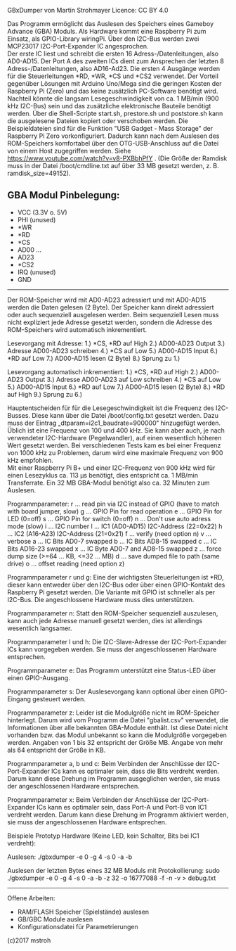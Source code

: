 GBxDumper 
von Martin Strohmayer 
Licence: CC BY 4.0

Das Programm ermöglicht das Auslesen des Speichers eines Gameboy Advance (GBA) Moduls.
Als Hardware kommt eine Raspberry Pi zum Einsatz, als GPIO-Library wiringPi. Über den I2C-Bus werden zwei MCP23017 I2C-Port-Expander IC angesprochen.  
Der erste IC liest und schreibt die ersten 16 Adress-/Datenleitungen, also AD0-AD15. Der Port A des zweiten ICs dient zum Ansprechen der 
letzten 8 Adress-/Datenleitungen, also AD16-Ad23. Die ersten 4 Ausgänge werden für die Steuerleitungen *RD, *WR, *CS und *CS2 verwendet.
Der Vorteil gegenüber Lösungen mit Arduino Uno/Mega sind die geringen Kosten der Raspberry Pi (Zero) und das keine zusätzlich PC-Software benötigt wird. Nachteil könnte die langsam Lesegeschwindigkeit von ca. 1 MB/min (900 kHz I2C-Bus) sein und das zusätzliche elektronische Bauteile benötigt werden.
Über die Shell-Scripte start.sh, prestore.sh und poststore.sh kann die ausgelesene Dateien kopiert oder verschoben werden.
Die Beispieldateien sind für die Funktion "USB Gadget - Mass Storage" der Raspberry Pi Zero vorkonfiguriert. 
Dadurch kann nach dem Auslesen des ROM-Speichers komfortabel über den OTG-USB-Anschluss auf die Datei von einem Host zugegriffen werden. 
Siehe https://www.youtube.com/watch?v=v8-PXBbhPfY . 
(Die Größe der Ramdisk muss in der Datei /boot/cmdline.txt auf über 33 MB gesetzt werden, z. B. ramdisk_size=49152).
   

GBA Modul Pinbelegung:
----------------------
- VCC (3.3V o. 5V) 
- PHI (unused)
- *WR
- *RD
- *CS
- AD00
...
- AD23
- *CS2
- IRQ (unused)
- GND
----------------------

Der ROM-Speicher wird mit AD0-AD23 adressiert und mit AD0-AD15 werden die Daten gelesen (2 Byte). Der Speicher kann direkt adressiert oder auch sequenziell ausgelesen werden. Beim sequenziell Lesen muss nicht expliziert jede Adresse gesetzt werden, sondern die Adresse des ROM-Speichers wird automatisch inkrementiert.

Lesevorgang mit Adresse:
1.) *CS, *RD auf High
2.) AD00-AD23 Output
3.) Adresse AD00-AD23 schreiben
4.) *CS auf Low
5.) AD00-AD15 Input
6.) *RD auf Low
7.) AD00-AD15 lesen (2 Byte)
8.) Sprung zu 1.)

Lesevorgang automatisch inkrementiert:
1.) *CS, *RD auf High
2.) AD00-AD23 Output
3.) Adresse AD00-AD23 auf Low schreiben
4.) *CS auf Low
5.) AD00-AD15 Input
6.) *RD auf Low
7.) AD00-AD15 lesen (2 Byte)
8.) *RD auf High
9.) Sprung zu 6.)

Hauptentscheiden für für die Lesegeschwindigkeit ist die Frequenz des I2C-Busses. Diese kann über die Datei  /boot/config.txt gesetzt werden. Dazu muss der Eintrag „dtparam=i2c1_baudrate=900000“ hinzugefügt werden. Üblich ist eine Frequenz von 100 und 400 kHz. Sie kann aber auch, je nach verwendeter I2C-Hardware (Pegelwandler), auf einen wesentlich höheren Wert gesetzt werden. Bei verschiedenen Tests kam es bei einer Frequenz von 1000 kHz zu Problemen, darum wird eine maximale Frequenz von 900 kHz empfohlen.  
Mit einer Raspberry Pi B+ und einer I2C-Frequenz von 900 kHz wird für einen Lesezyklus ca. 113 µs benötigt, dies entspricht ca. 1 MB/min Transferrate. Ein 32 MB GBA-Modul benötigt also ca. 32 Minuten zum Auslesen.

Programmparameter:
  r ... read pin via I2C instead of GPIO (have to match with board jumper, slow)
  g <Pin> ...  GPIO Pin for read operation
  e <Pin> ...  GPIO Pin for LED (0=off)
  s <Pin> ...  GPIO Pin for switch (0=off)
  n ... Don't use auto adress mode (slow)
  i ... I2C number
  l <hexvalue> ... IC1 (AD0-AD15) I2C-Address (22=0x22)
  h <hexvalue> ... IC2 (A16-A23) I2C-Address (21=0x21)
  f ... verify (need option n)
  v ... verbose
  a ... IC Bits AD0-7 swapped
  b ... IC Bits AD8-15 swapped
  c ... IC Bits AD16-23 swapped
  x ... IC Byte AD0-7 and AD8-15 swapped
  z ... force dump size (>=64 ... KB, <=32 ... MB)
  d <path> ... save dumped file to path (same drive)
  o <value> ... offset reading (need option z)


Programmparameter r und g:
Eine der wichtigsten Steuerleitungen ist *RD, dieser kann entweder über den I2C-Bus oder über einen GPIO-Kontakt des Raspberry Pi gesetzt werden. 
Die Variante mit GPIO ist schneller als per I2C-Bus. Die angeschlossene Hardware muss dies unterstützen.

Programmparameter n:
Statt den ROM-Speicher sequenziell auszulesen, kann auch jede Adresse manuell gesetzt werden, dies ist allerdings wesentlich langsamer. 

Programmparameter l und h:
Die I2C-Slave-Adresse der I2C-Port-Expander ICs kann vorgegeben werden. Sie muss der angeschlossenen Hardware entsprechen.

Programmparameter e:
Das Programm unterstützt eine Status-LED über einen GPIO-Ausgang. 

Programmparameter s:
Der Auslesevorgang kann optional über einen GPIO-Eingang gesteuert werden.
   
Programmparameter z:
Leider ist die Modulgröße nicht im ROM-Speicher hinterlegt. Darum wird vom Programm die Datei "gbalist.csv" verwendet, die Informationen über alle bekannten GBA-Module enthält. Ist diese Datei nicht vorhanden bzw. das Modul unbekannt so kann die Modulgröße vorgegeben werden.  Angaben von 1 bis 32 entspricht der Größe MB. Angabe von mehr als 64 entspricht der Größe in KB.

Programmparameter a, b und c:
Beim Verbinden der Anschlüsse der I2C-Port-Expander ICs kann es optimaler sein, dass die Bits verdreht werden. Darum kann diese Drehung im Programm ausgeglichen werden, sie muss der angeschlossenen Hardware entsprechen.
 
Programmparameter x:
Beim Verbinden der Anschlüsse der I2C-Port-Expander ICs kann es optimaler sein, dass Port-A und Port-B von IC1 verdreht werden. Darum kann diese Drehung im Programm aktiviert werden,
 sie muss der angeschlossenen Hardware entsprechen.

Beispiele Prototyp Hardware (Keine LED, kein Schalter, Bits bei IC1 verdreht):

Auslesen: 
./gbxdumper -e 0 -g 4 -s 0 -a -b

Auslesen der letzten Bytes eines 32 MB Moduls mit Protokollierung:
sudo ./gbxdumper -e 0 -g 4 -s 0 -a -b -z 32 -o 16777088 -f -n -v > debug.txt

 --------------------------------------------------

Offene Arbeiten:
 - RAM/FLASH Speicher (Spielstände) auslesen
 - GB/GBC Module auslesen
- Konfigurationsdatei für Parametrierungen
 
 
 (c)2017 mstroh 